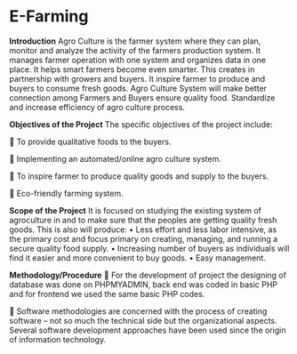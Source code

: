 # E-Farming

**Introduction**
Agro Culture is the farmer system where they can plan, monitor and analyze the activity of the farmers production system. It manages farmer operation with one system and organizes data in one place. It helps smart farmers become even smarter. This creates in partnership with growers and buyers. It inspire farmer to produce and buyers to consume fresh goods.
Agro Culture System will make better connection among Farmers and Buyers ensure quality food. Standardize and increase efficiency of agro culture process.



**Objectives of the Project**
The specific objectives of the project include:

	To provide qualitative foods to the buyers.

	Implementing an automated/online agro culture system.

	To inspire farmer to produce quality goods and supply to the buyers.

	Eco-friendly farming system.


**Scope of the Project**
It is focused on studying the existing system of agroculture in and to make sure that the peoples are getting quality fresh goods. This is also will produce:
•	Less effort and less labor intensive, as the primary cost and focus primary on creating, managing, and running a secure quality food supply.
•	Increasing number of buyers as individuals will find it easier and more convenient to buy goods.
•	Easy management.

**Methodology/Procedure**
	For the development of project the designing of database was done on PHPMYADMIN, back end was coded in basic PHP and for frontend we used the same basic PHP codes.

	Software methodologies are concerned with the process of creating software – not so much the technical side but the organizational aspects. Several software development approaches have been used since the origin of information technology.
